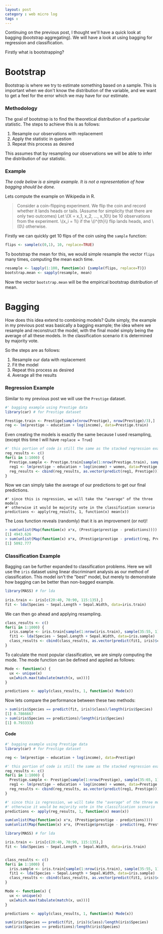 ```yaml
---
layout: post
category : web micro log
tags : 
---
```


Continuing on the previous post, I thought we'll have a quick look at bagging (bootstrap aggregating). We will have a look at using bagging for regression and classification. 

Firstly what is bootstrapping? 

# Bootstrap

Bootstrap is where we try to estimate something based on a sample. This is important when we don't know the distribution of the variable, and we want to get a feel for the error which we may have for our estimate. 

### Methodology

The goal of bootstrap is to find the theoretical distribution of a particular statistic. The steps to achieve this is as follows:

1.  Resample our observations with replacement
2.  Apply the statistic in question
3.  Repeat this process as desired

This assumes that by resampling our observations we will be able to infer the distribution of our statistic. 

### Example

_The code below is a simple example. It is not a representation of how bagging should be done._

Lets compute the example on Wikipedia in R. 

>  Consider a coin-flipping experiment. We flip the coin and record whether it lands heads or tails. (Assume for simplicity that there are only two outcomes) Let \\(X = x_1, x_2, ..., x_10\\) be 10 observations from the experiment. \\(x_i = 1\\) if the \\(i^{th}\\) flip lands heads, and \\(0\\) otherwise.

Firstly we can quickly get 10 flips of the coin using the `sample` function:

```r
flips <- sample(c(0,1), 10, replace=TRUE)
```

To bootstrap the mean for this, we would simple resample the vector `flips` many times, computing the mean each time.

```r
resample <- lapply(1:100, function(x) {sample(flips, replace=T)})
bootstrap.mean <- sapply(resample, mean)
```

Now the vector `bootstrap.mean` will be the empirical bootstrap distribution of mean.

# Bagging

How does this idea extend to combining models? Quite simply, the example in my previous post was basically a bagging example; the idea where we resample and reconstruct the model, with the final model simply being the average of all these models. In the classification scenario it is determined by majority vote. 

So the steps are as follows:

1.  Resample our data with replacement
2.  Fit the model
3.  Repeat this process as desired
4.  Average all the results

### Regression Example

Similar to my previous post we will use the `Prestige` dataset.

```r
#' bagging example using Prestige data
library(car) # for Prestige dataset

Prestige.train <- Prestige[sample(nrow(Prestige), nrow(Prestige)/3),]
reg <- lm(prestige ~ education + log(income), data=Prestige.train)
```

Even creating the models is exactly the same because I used resampling, (except this time I will have `replace = True`)

```r
#' this portion of code is still the same as the stacked regression example.
reg_results <- c()
for(i in 1:1000) { 
  Prestige.sample <- Prestige.train[sample(1:nrow(Prestige.train), sample(10:30, 1), replace=TRUE),]
  reg1 <- lm(prestige ~ education + log(income) + women, data=Prestige.sample)
  reg_results <- cbind(reg_results, as.vector(predict(reg1, Prestige)))
}
```

Now we can simply take the average of our predictions to get our final predictions. 

```
#' since this is regression, we will take the "average" of the three models
#' otherwise it would be majority vote in the classification scenario
predictions <- apply(reg_results, 1, function(x) mean(x))
```

The Loss function reveals (randomly) that it is an improvement (or not)!

```r
> sum(unlist(Map(function(x) x*x, (Prestige$prestige - predictions))))
[1] 4943.626
> sum(unlist(Map(function(x) x*x, (Prestige$prestige - predict(reg, Prestige)))))
[1] 5092.777
```

### Classification Example

Bagging can be further expanded to classification problems. Here we will use the `iris` dataset using linear discriminant analysis as our method of classification. This model isn't the "best" model, but merely to demonstrate how bagging can be better than non-bagged example. 

```r
library(MASS) # for lda
 
iris.train <- iris[c(20:40, 70:90, 115:135),]
fit <- lda(Species ~ Sepal.Length + Sepal.Width, data=iris.train)
```

We can then go ahead and applying resampling.

```r
class_results <- c()
for(i in 1:1000) {
  iris.sample <- iris.train[sample(1:nrow(iris.train), sample(35:55, 1), replace=TRUE),]
  fit1 <- lda(Species ~ Sepal.Length + Sepal.Width, data=iris.sample)
  class_results <- cbind(class_results, as.vector(predict(fit1, iris)$class))
}
```

To calculate the most popular classification, we are simply computing the mode. The mode function can be defined and applied as follows:

```r
Mode <- function(x) {
  ux <- unique(x)
  ux[which.max(tabulate(match(x, ux)))]
}

predictions <- apply(class_results, 1, function(x) Mode(x))
```

Now lets compare the performance between these two methods:

```r
> sum(iris$Species == predict(fit, iris)$class)/length(iris$Species)
[1] 0.7866667
> sum(iris$Species == predictions)/length(iris$Species)
[1] 0.7933333
```

#### Code

```r
#' bagging example using Prestige data
library(car) # for Prestige dataset

reg <- lm(prestige ~ education + log(income), data=Prestige)

#' this portion of code is still the same as the stacked regression example.
reg_results <- c()
for(i in 1:1000) { 
  Prestige.sample <- Prestige[sample(1:nrow(Prestige), sample(35:65, 1), replace=TRUE),]
  reg1 <- lm(prestige ~ education + log(income) + women, data=Prestige.sample)
  reg_results <- cbind(reg_results, as.vector(predict(reg1, Prestige)))
}

#' since this is regression, we will take the "average" of the three models
#' otherwise it would be majority vote in the classification scenario
predictions <- apply(reg_results, 1, function(x) mean(x))

sum(unlist(Map(function(x) x*x, (Prestige$prestige - predictions))))
sum(unlist(Map(function(x) x*x, (Prestige$prestige - predict(reg, Prestige)))))
```

```r
library(MASS) # for lda

iris.train <- iris[c(20:40, 70:90, 115:135),]
fit <- lda(Species ~ Sepal.Length + Sepal.Width, data=iris.train)


class_results <- c()
for(i in 1:1000) {
  iris.sample <- iris.train[sample(1:nrow(iris.train), sample(35:55, 1), replace=TRUE),]
  fit1 <- lda(Species ~ Sepal.Length + Sepal.Width, data=iris.sample)
  class_results <- cbind(class_results, as.vector(predict(fit1, iris)$class))
}

Mode <- function(x) {
  ux <- unique(x)
  ux[which.max(tabulate(match(x, ux)))]
}

predictions <- apply(class_results, 1, function(x) Mode(x))

sum(iris$Species == predict(fit, iris)$class)/length(iris$Species)
sum(iris$Species == predictions)/length(iris$Species)
```

